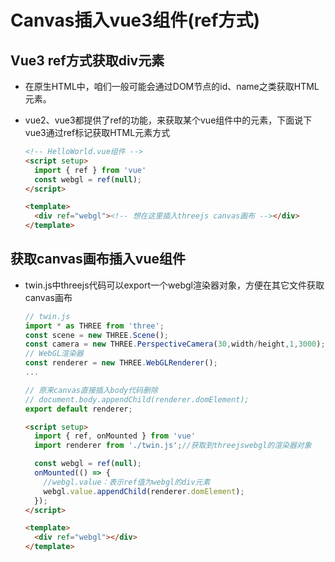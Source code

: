 # Canvas插入vue3组件(ref方式)

## Vue3 ref方式获取div元素

+ 在原生HTML中，咱们一般可能会通过DOM节点的id、name之类获取HTML元素。

+ vue2、vue3都提供了ref的功能，来获取某个vue组件中的元素，下面说下vue3通过ref标记获取HTML元素方式

  ```html
  <!-- HelloWorld.vue组件 -->
  <script setup>
    import { ref } from 'vue'
    const webgl = ref(null);
  </script>

  <template>
    <div ref="webgl"><!-- 想在这里插入threejs canvas画布 --></div>
  </template>
  ```

## 获取canvas画布插入vue组件

+ twin.js中threejs代码可以export一个webgl渲染器对象，方便在其它文件获取canvas画布

  ```js
  // twin.js
  import * as THREE from 'three';
  const scene = new THREE.Scene();
  const camera = new THREE.PerspectiveCamera(30,width/height,1,3000);
  // WebGL渲染器
  const renderer = new THREE.WebGLRenderer();
  ...

  // 原来canvas直接插入body代码删除
  // document.body.appendChild(renderer.domElement);
  export default renderer;
  ```

  ```html
  <script setup>
    import { ref, onMounted } from 'vue'
    import renderer from './twin.js';//获取到threejswebgl的渲染器对象

    const webgl = ref(null);
    onMounted(() => {
      //webgl.value：表示ref值为webgl的div元素
      webgl.value.appendChild(renderer.domElement);
    });
  </script>

  <template>
    <div ref="webgl"></div>
  </template>
  ```

